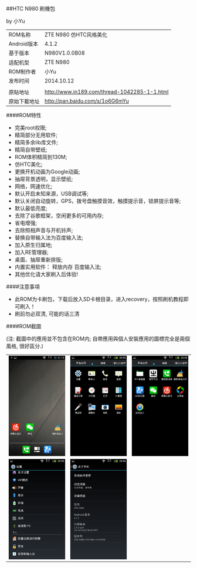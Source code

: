 ##HTC N980 刷機包

by 小Yu

| | |
| :--- | :--- |
| ROM名称 | ZTE N980 仿HTC风格美化 |
| Android版本 | 4.1.2 |
| 基于版本 |  N980V1.0.0B08 |
| 适配机型 | ZTE N980 |
| ROM制作者 | 小Yu |
| 发布时间 | 2014.10.12 |
| | |
| 原貼地址 | http://www.in189.com/thread-1042285-1-1.html |
| 原始下載地址 | http://pan.baidu.com/s/1o6G6mYu |

####ROM特性

 - 完美root权限;
 - 精简部分无用软件;
 - 精简多余lib库文件;
 - 精简自带壁纸;
 - ROM体积精简到130M;
 - 仿HTC美化;
 - 更换开机动画为Google动画;
 - 抽屉背景透明，显示壁纸;
 - 网络，网速优化;
 - 默认开启未知来源，USB调试等;
 - 默认关闭自动旋转，GPS，拨号盘触摸音效，触摸提示音，锁屏提示音等;
 - 默认最低亮度;
 - 去除了谷歌框架，空闲更多的可用内存;
 - 省电增强;
 - 去除照相声音与开机铃声;
 - 替换自带输入法为百度输入法;
 - 加入原生归属地;
 - 加入RE管理器;
 - 桌面、抽屉重新排版;
 - 内置实用软件： 释放内存 百度输入法;
 - 其他优化请大家刷入后体验!

####注意事項

- 此ROM为卡刷包，下载后放入SD卡根目录，进入recovery，按照刷机教程即可刷入！
- 刷前勿必双清, 可能的话三清

####ROM截圖

(注: 截圖中的應用並不包含在ROM内; 自帶應用與個人安裝應用的圖標完全是兩個風格, 很好區分.)

| | | |
| :--- | :--- | :--- |
| <img width="270" src="img/1.png"> | <img width="270" src="img/2.png"> | <img width="270" src="img/3.png"> |
| <img width="270" src="img/4.png"> | <img width="270" src="img/5.png"> | |
